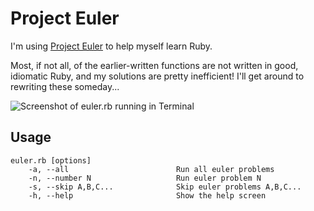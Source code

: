 # Project Euler

I'm using [Project Euler](http://projecteuler.net/) to help myself learn Ruby.

Most, if not all, of the earlier-written functions are not written in good, idiomatic Ruby, and my solutions are pretty inefficient! I'll get around to rewriting these someday...

![Screenshot of euler.rb running in Terminal](https://raw.github.com/allewun/euler/master/euler.png)

## Usage

    euler.rb [options]
        -a, --all                        Run all euler problems
        -n, --number N                   Run euler problem N
        -s, --skip A,B,C...              Skip euler problems A,B,C...
        -h, --help                       Show the help screen
